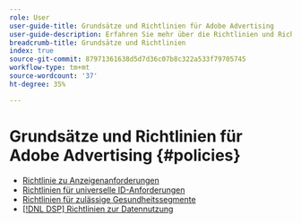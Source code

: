 ```yaml
---
role: User
user-guide-title: Grundsätze und Richtlinien für Adobe Advertising
user-guide-description: Erfahren Sie mehr über die Richtlinien und Richtlinien für Advertising DSP und [!DNL Advertising Search, Social, & Commerce].
breadcrumb-title: Grundsätze und Richtlinien
index: true
source-git-commit: 87971361638d5d7d36c07b8c322a533f79705745
workflow-type: tm+mt
source-wordcount: '37'
ht-degree: 35%

---
```



# Grundsätze und Richtlinien für Adobe Advertising  {#policies}

+ [Richtlinie zu Anzeigenanforderungen](/help/policies/ad-requirements-policy.md)
+ [Richtlinien für universelle ID-Anforderungen](/help/policies/universal-id-policy.md)
+ [Richtlinien für zulässige Gesundheitssegmente](/help/policies/health-segment-guidelines.md)
+ [[!DNL DSP] Richtlinien zur Datennutzung](/help/policies/data-usage-guidelines.md)

